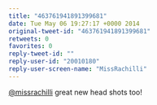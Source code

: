```yaml
---
title: "463761941891399681"
date: Tue May 06 19:27:17 +0000 2014
original-tweet-id: "463761941891399681"
retweets: 0
favorites: 0
reply-tweet-id: ""
reply-user-id: "20010180"
reply-user-screen-name: "MissRachilli"
---
```

<a href="https://twitter.com/missrachilli">@missrachilli</a> great new head shots too!
